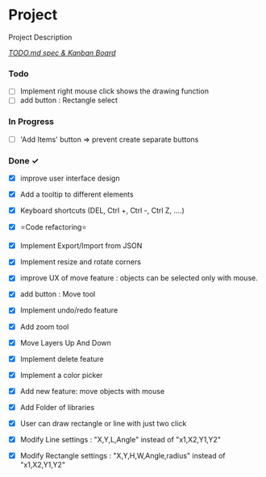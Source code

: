 # Project

Project Description

<em>[TODO.md spec & Kanban Board](https://bit.ly/3fCwKfM)</em>

### Todo

- [ ] Implement right mouse click shows the drawing function  
- [ ] add button : Rectangle select  

### In Progress

- [ ] 'Add Items' button => prevent create separate buttons  

### Done ✓

- [x] improve user interface design  
- [x] Add a tooltip to different elements  
- [x] Keyboard shortcuts (DEL, Ctrl +, Ctrl -, Ctrl Z, ....)  
- [x] ⭐Code refactoring⭐  
- [x] Implement Export/Import from JSON  
- [x] Implement resize and rotate corners  
- [x] improve UX of move feature : objects can be selected only with mouse.  
- [x] add button : Move tool  
- [x] Implement undo/redo feature  
- [x] Add zoom tool  
- [x] Move Layers Up And Down  
- [x] Implement delete feature  
- [x] Implement a color picker  
- [x] Add new feature: move objects with mouse  
- [x] Add Folder of libraries  
- [x] User can draw rectangle or line with just two click  
- [x] Modify Line settings : "X,Y,L,Angle" instead of "x1,X2,Y1,Y2"  
- [x] Modify Rectangle settings : "X,Y,H,W,Angle,radius" instead of "x1,X2,Y1,Y2"  


